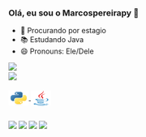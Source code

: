 ### Olá, eu sou o Marcospereirapy 👋

- 🔭 Procurando por estagio 
- 📚 Estudando  Java
- 😄 Pronouns: Ele/Dele

<div>
  <a href="https://github.com/Marcopereirapy">
 
  <img height="180em" src="https://github-readme-stats.vercel.app/api/top-langs/?username=Marcopereirapy&layout=compact&langs_count=7&theme=dark"/>
</div> 
   <img height="180em" src="https://github-readme-stats.vercel.app/api?username=Marcopereirapy&show_icons=true&theme=dark&include_all_commits=true&count_private=true"/>
  <div style="display: inline_block"><br>
  <img align="center" alt="Rafa-Python" height="30" width="40" src="https://raw.githubusercontent.com/devicons/devicon/master/icons/python/python-original.svg">
     <img align="center" alt="Rafa-Python" height="30" width="40" src="https://raw.githubusercontent.com/devicons/devicon/master/icons/java/java-original.svg">
    
</div>
  
##
  <div> 
  <a href="https://www.youtube.com/channel/UC8s03LVO4TD16TQgkN7HH5w" target="_blank"><img src="https://img.shields.io/badge/YouTube-FF0000?style=for-the-badge&logo=youtube&logoColor=white" target="_blank"></a>
  <a href="https://instagram.com/marco_pereira.py" target="_blank"><img src="https://img.shields.io/badge/-Instagram-%23E4405F?style=for-the-badge&logo=instagram&logoColor=white" target="_blank"></a>
  <a href = "mailto:marcospereira@alu.ufc.br"><img src="https://img.shields.io/badge/-Gmail-%23333?style=for-the-badge&logo=gmail&logoColor=white" target="_blank"></a>
  <a href="https://www.linkedin.com/in/marcospereirapy" target="_blank"><img src="https://img.shields.io/badge/-LinkedIn-%230077B5?style=for-the-badge&logo=linkedin&logoColor=white" target="_blank"></a> 
